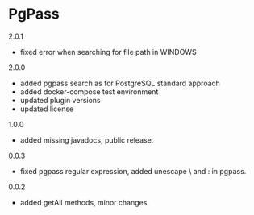 # PgPass

2.0.1
  - fixed error when searching for file path in WINDOWS

2.0.0
  - added pgpass search as for PostgreSQL standard approach
  - added docker-compose test environment 
  - updated plugin versions
  - updated license

1.0.0
  - added missing javadocs, public release.

0.0.3
  - fixed pgpass regular expression, added unescape \ and : in pgpass.

0.0.2
  - added getAll methods, minor changes.

